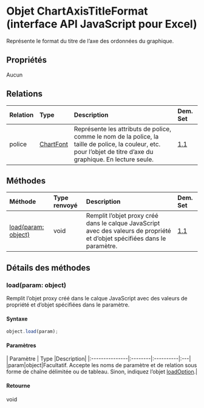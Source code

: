 # <a name="chartaxistitleformat-object-javascript-api-for-excel"></a>Objet ChartAxisTitleFormat (interface API JavaScript pour Excel)

Représente le format du titre de l’axe des ordonnées du graphique.

## <a name="properties"></a>Propriétés

Aucun

## <a name="relationships"></a>Relations
| Relation | Type   |Description| Dem. Set|
|:---------------|:--------|:----------|:----|
|police|[ChartFont](chartfont.md)|Représente les attributs de police, comme le nom de la police, la taille de police, la couleur, etc. pour l’objet de titre d’axe du graphique. En lecture seule.|[1.1](../requirement-sets/excel-api-requirement-sets.md)|

## <a name="methods"></a>Méthodes

| Méthode           | Type renvoyé    |Description| Dem. Set|
|:---------------|:--------|:----------|:----|
|[load(param: object)](#loadparam-object)|void|Remplit l’objet proxy créé dans le calque JavaScript avec des valeurs de propriété et d’objet spécifiées dans le paramètre.|[1.1](../requirement-sets/excel-api-requirement-sets.md)|

## <a name="method-details"></a>Détails des méthodes


### <a name="loadparam-object"></a>load(param: object)
Remplit l’objet proxy créé dans le calque JavaScript avec des valeurs de propriété et d’objet spécifiées dans le paramètre.

#### <a name="syntax"></a>Syntaxe
```js
object.load(param);
```

#### <a name="parameters"></a>Paramètres
| Paramètre    | Type   |Description|
|:---------------|:--------|:----------|:---|
|param|object|Facultatif. Accepte les noms de paramètre et de relation sous forme de chaîne délimitée ou de tableau. Sinon, indiquez l’objet [loadOption](loadoption.md).|

#### <a name="returns"></a>Retourne
void
